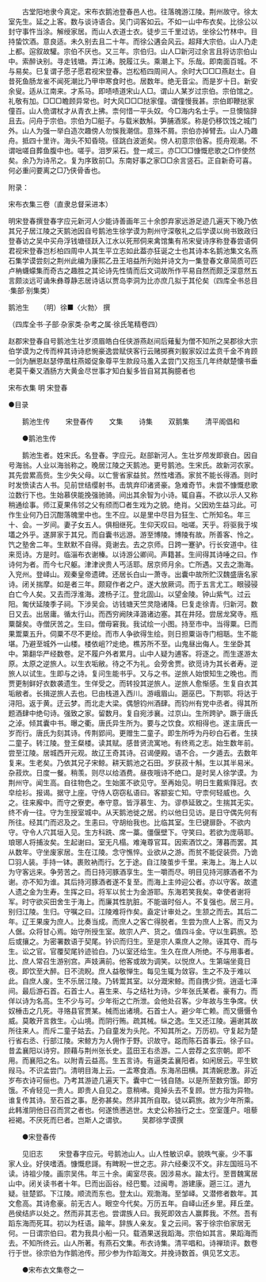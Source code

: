 <!-- { "loadSidebar": true } -->
　　古堂阳地隶今真定。宋布衣鹅池登春邑人也。往落魄游江陵。荆州故守。徐太室先生。延之上客。数与谈诗语合。吴门词客如云。不如一山中布衣矣。比徐公以封守事忤当涂。解绶家居。而山人衣道士衣。徒步三千里过访。坐徐公竹林中。目持蛰饮酒。意良适。未久别去且二十年。而徐公遘会风云。超拜大宗伯。山人乃走上都。逭叙故驩。宗伯不厌也。又三年。宗伯归。山人□新河过余言且将访宗伯山中。索醉诀别。寻走钱塘。弄江涛。脱履江头。乘潮上下。乐哉。即南面百城。不与易矣。巳复谓子愿子愿君视宋登春。岂松栢四周间人。余时大□□□燕赵士。自昔死鱼肠龙雀不闻死潮比乃甲申寒食时也。居数年。绝无音尘。而是岁十日。新安余叟。适从江南来。才系马。即啧啧道宋山人□。谓山人某岁过宗伯。宗伯馆之。礼敬有加。□□□瞻顾异常也。时大风□□□挞家僮。谓僮慢我甚。宗伯即鞭挞家僮百。山人佹谓杖才从青衣上拂。柰何惜一平头奴。今□海内名士乎。一旦懊恼辞且去。问舟于宗伯。宗伯为□艇子。与载米数斛。笋脯酒浆。称是仍移饮饯之城门外。山人为强一举白造次趣傍人勿悞我潮信。意殊不屑。宗伯亦掉臂去。山人乃趣舟。抵四十里许。海头不知昏晓。径跳白波逝矣。傍人初意宗伯客。揽舟观潮。不谓咄嗟自葬鱼腹中也。嗟乎。泪罗采石。登一咸三。亦□□□慷慨悲歌之□作使然矣。余乃为诗吊之。复为序致前□。东南好事之家□□余言竖石。正自新奇可喜。何必重问要离之□乃侠骨香也。 

附录： 

宋布衣集三卷（直隶总督采进本） 

明宋登春撰登春字应元新河人少能诗善画年三十余卽弃家远游足迹几遍天下晚乃依其兄子居江陵之天鹅池因自号鹅池生徐学谟为荆州守深敬礼之后学谟以尙书致政归登春访之吴中买舟浮钱塘径跃入江水以死邢侗来禽馆集有吊宋叟诗序称登春尝语侗君视宋登春岂杉柏四周中人其生平立志如此葢亦狂诞之士也其诗本名鹅池集文名燕石集学谟尝刻之荆州此编为康熙乙丑王培益所刋始并诗文为一集登春文章简质可匹卢柟蠛蠓集而奇古之趣胜之其论诗先性情而后文词故所作平易自然而颇乏深意然五言颇淡远可诵朱彝尊静志居诗话以贾岛李洞为比亦庶几拟于其伦矣（四库全书总目·集部·别集类） 

鹅池生　　（明）徐■〈火勃〉 撰 

（四库全书·子部·杂家类·杂考之属·徐氏笔精卷四） 

赵郡宋登春自号鹅池生壮岁须眉皓白任侠游燕赵间后薙髪为僧不知所之吴郡徐大宗伯学谟为之传而梓其诗诗悲惋豪逸尝赋侠客行云赌掷赛刘毅家奴过孟贲千金不肯顾一剑为酬恩赵瑟停凰柱燕姬促象尊平生款段马羞入孟尝门又抱玉几年终献楚懐书垂老莫干秦又酒肠方大黄金尽世事才知白髪多皆自冩其胸臆者也



宋布衣集 明 宋登春

●目录 

　　鹅池生传 
　　宋登春传 
　　文集 
　　诗集 
　　双鹅集 
　　清平阁倡和 

　　●鹅池生传 

　　鹅池生者。姓宋氏。名登春。字应元。赵部新河人。生壮岁颅发即衰白。因自号海翁。人业以海翁称之。晚居江陵之天鹅池。更号鹅池。生宋氏。故新河农家。其先尝累高赀。生少失父母。以亡訾省家益贫。然性嗜酒。家贫不能长得酒。则时时发愤读古人书。见前世结缨射书。击筑弃印诸贤豪。急难奇节。未尝不慷慨悲歌泣数行下也。生始慕侠能挽强驰骑。间出其余智为小诗。辄自喜。不欲以示人又称稍通绘事。师江夏果伟邻之父有颀而□者生戏为之貌。绝肖。父因劝生益习此。可作生业何乃日沉酣落魄里中也。生不应。以是里中尽目为狂生、亡所知名。年三十、会。一岁间。妻子女五人。俱相继死。生仰天叹曰。咄嗟。天乎。将驱我于埃壒之外乎。遂屏家于其兄。而自囊书远游。游至博陵。博陵有故。所善客、怜之。饩之塾舍二年。生默默不自得。竟谢去。去之京师。日跨一蹇驴。行长安道中。往来觅诗。方是时。临淄布衣谢榛。以诗游公卿间。声籍甚。生间得其诗唾之曰。作诗何为者。而今七尺躯。津津谀贵人丐活耶。居京师月余。亡所遇。又去之渤海。入兖州。登峄山。观秦皇帝遗碑。还居长白山一萧寺。出囊中故所贮汉魏盛唐名家诗。闭关揣摩。如是者三年。颇窥作者之户。遂大放厥词。而于五言尤工。眼骎骎白亡今人矣。又去而浮淮海。渡杨子江。登北固山。以望金陵。钟山紫气。过云阳。匍伏延陵季子祠。下涉吴会。访钱塘天竺灵隐诸降。巳复走徐青。归新河。数日又去。出居庸。循太行山。而西穷阙陕泽潞诸边塞。其在井陉。尝居龙窝寺。瓶粟罄矣。寺僧厌苦之。生曰。僧毋窘我。我试绘一小图。持至市中。当得粟。巳而果鬻粟五升。伺粟不尽不更绘。而市人争欲得生绘。则日担粟诣寺门相聒。生不能堪。乃避至城外一山楼。楼依岨??歨绝。樵苏所不至。山鬼昼出侮人。生坐卧其中。第翻华严经数卷。足不履户外者累月。山中人疑为逋客。将逐之。而生遂游太原。太原之逆旅人。以生衣垢敝。待之不为礼。会旁舍贾。欲觅诗为其长者寿。逆旅人以试生。生即与之诗。复问生能书乎。又与之书。逆旅人始恨知生之晚也。而贾更制鲜好衣数袭遗生。生佯受之。而转投其逆旅人。逆旅人愈惭感。生复自衣其垢敝者。长揖逆旅人去也。巳由栈道入西川。游峨眉山。遡巫巴。下荆鄂。将达于浔阳。返于黄。迂云梦。而北走大梁。偶憩钧州酒肆。而钧州有党中丞者。得其所题酒肆中绝句诗。强致之家。留数月。复自宛涉襄。过京山。生所跨驴。蹶于唐氏之淖。倾其囊中书。曝之衢。唐氏异生所为。要与之饮食。欢相得也。遂主唐氏一岁而行。唐氏为刻其诗。传荆郢间。更赠生二童子。即生所呼为丹砂白石者。生挟二童子。转江陵。登王粲楼。读其赋。感昔贤流寓地。有终焉之志。始生数年前。尝至江陵。居城西开元观。故辽王奇其诗。召谒便殿。语不合。一夕遁去。去数年复来。生老矣。乃依其兄子宋鲸。耕天鹅池之石田。岁获菽十斛。生以其半易米。杂菽炊。日度一餐。稍羡。则尽以给酒费。昼夜哦诗不绝口。是时吴人徐学谟。为荆州守。闻生高。自往物色之。生始匿不欲见守。至再始见。明日生戴紫箨冠。衣皁绘衫。报谒。据守上座。守侍人窃窃私语曰。客颛妄亡知。守柰何轻威也。久之。往来廨中。而守之寮吏。奉守意。皆浮慕生、为。谬恭延致之。生揣其无实。终不肻一往。守为生授室城中。从天鹅池徙之居。约以他日见访。是日守偶先何有所往。经其门而迟及之。生恚曰。守胡绐我也。比临其室。生巳键扉卧。不欲内守。守令人穴其垣入见。生方科跣、席一藁。僵偃壁下。守笑曰。若欲为庞萌耶。琅琊人将捕汝矣。生起谢曰。室无凡榻。难淹尊官耳。因索酒饮之。薄暮而罢。其从数年。守坐废家居。生在江陵。念守憔悴。业欲从之游。而贫不能促装赍。乃诡□羽人装。手持一钵。裹败衲而行。乞于途。自江陵茧步千里。来海上。海上人以为守客远来。争劳苦之。而日持河豚酒享生。生一嚼而尽。明目见持河豚酒者不为谢。亦不知为谁。其后持河豚酒者遂不复至。而海上主帅迎公者。亦以守客。故遣人遗之金为生寿。生挥之曰。将军以贫士为金游耶。东海若笑我矣。幸使者谢将军。时守欲买田舍生于海上。而廉其性肮脏。不能谐时俗人。不复强也。居三月。别归江陵。生归。守嘱之曰。江陵难将作矣。盍定计审处之。生颔之而去。其后二年。辽王果废为庶人。比奏当成。而庶人之客亡得脱者。生尝为庶人上客。而又为人倨。众将甘心焉。始守所授生室。故宗人产、货之。值四斗金。守以生羁旅。恐后或攘之。为密署数语于契尾。钤识而归生。至是宗人乘庶人之隙。诬其夺、而与生。讼之官。官覆契尾钤迹验白。乃以室还给生。生久在庶人所绝。不与用事者。比、庶人常召生游别宫。声妓满前。他客或故为调笑。以悦庶人。生第端坐竟日夜。即饮至大醉。日不流睨。庶人益敬惮生。每见生辄为敛容。生之不及于难以此。自庶人废。生不乐居江陵。乃转鬻其室。以分溉宋鲸。而自携少赀。逍遥七泽间。最后游石首。石首士人。喜生来、与之结社为诗。少年张氏某者。豪有力。而佯以诗为名高。生不少与可。少年衔之亡所泄。会他处召客。少年故与生争席。伏奴棰击之几死。寻赂县官贾某。械而出诸境。石首士人。避少年亡赖。而又慑慑令威。莫敢开言救生。心山境。而阴行贿。疏其械。纵之逸。生又还江陵。遍谢其故所往来人。而斥二童子姑去。乃自童发为头陀。不知其所之。万历初。守复起为楚行省右丞、行部江陵。宋鲸方为人佣作于野。识故守。跽而陈石首事云。徐子曰。昔孟襄阳以诗穷。顾藉与荆州张长史。蓝田王右丞游。二人尝荐之玄宗朝。即不用。而襄阳之名。以附青云益高。生五言诗。有逼类孟襄阳者。如闲居云。平生欵叚马。不识孟尝门。清明目海上云。一盂寒食酒。东海吊田横。其清婉悲激。非近岁布衣诗可俪也。乃考其游迹几遍天下。囊中亡一钱自随。以是所至数穷饿。即穷饿。不肻轻见一贵人。即贵人自见之。意稍咈。竟掉头去不复顾。世方指为异物。谁复传其诗。至石首之事。戹弥甚矣。然非其所自取。徒以羁旅。故为少年所乘。此韩淮阴他日召而赏之者也。何遂愤懑逃世。太史公称独行之士。空室蓬户。咀藜裋褐。不厌死而巳者。岂斯人之谓欤。 
　　吴郡徐学谟撰 

　　●宋登春传 

　　见旧志 
　　宋登春字应元。号鹅池山人。山人性敏识卓。貌昳气豪。少不事家人业。好侠嗜酒。慷慨悲謌。有睥睨一世之志。非六经秦汉不文。非左国班马不读。诗祖少陵。画宗吴伟。年三十余。阖室尽丧。因涉易水。踰太行。至晋魏寓居山中。闭关读书者十年。巳而出函谷。经巴蜀。过闽粤。游建康。遡三江。道九疑。驻楚郢。下江陵。顺流而东也。登太山。观渤海。至邹峄。又潜修者数年。其文愈高。其诗愈豪。前无古人。眼空今代矣。万历五年。自峄山还乡里。拜丘垄。邑侯结庐以处之。然而非其志也。尝谓族人曰。我死即效古人赢葬我。不然。吾有蹈东海而死耳。初以为枉语。踰年。辞族人亲友。复之云间。客于徐宗伯家居无何。一日谓宗伯曰。君为我具小船一只。载酒果送我蹈海。宗伯如其言。果蹈海而去。不知所终云。山人所著。有燕石文集。布衣诗集。清平唱和。诗禅琐评。数卷行于世。徐宗伯为作鹅池传。邢少参为作蹈海文。并挽诗数首。俱见艺文志。 

　　●宋布衣文集卷之一 

